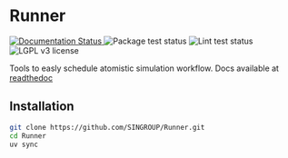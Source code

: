 # Runner

<p align="left">
  <a href='https://runner.readthedocs.io/en/latest/?badge=latest'>
    <img src='https://readthedocs.org/projects/runner/badge/?version=latest' alt='Documentation Status' />
  </a>
  <img src="https://github.com/SINGROUP/Runner/actions/workflows/python-package.yml/badge.svg" alt="Package test status">
  <img src="https://github.com/SINGROUP/Runner/actions/workflows/lint.yml/badge.svg" alt="Lint test status">
  <img src="https://img.shields.io/badge/license-LGPL_v3-blue.svg" alt="LGPL v3 license">
</p>

Tools to easly schedule atomistic simulation workflow. Docs available at [readthedoc](https://runner.readthedocs.io/en/latest/index.html)

## Installation

```sh
git clone https://github.com/SINGROUP/Runner.git
cd Runner
uv sync
```
